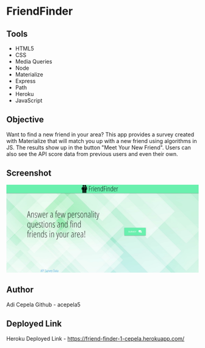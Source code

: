 # FriendFinder

## Tools
* HTML5
* CSS
* Media Queries
* Node
* Materialize
* Express
* Path
* Heroku
* JavaScript

## Objective
Want to find a new friend in your area? This app provides a survey created with Materialize that will match you up with a new friend using algorithms in JS. The results show up in the button "Meet Your New Friend". Users can also see the API score data from previous users and even their own.

## Screenshot
![ ](./Screenshot_(4).png)

## Author
Adi Cepela
Github - acepela5
## Deployed Link
Heroku Deployed Link - https://friend-finder-1-cepela.herokuapp.com/